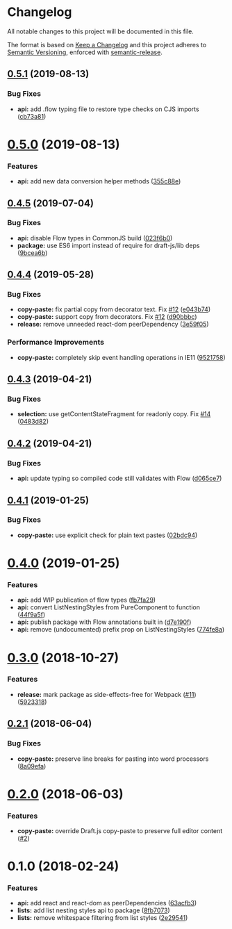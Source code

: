 # Changelog

All notable changes to this project will be documented in this file.

The format is based on [Keep a Changelog](https://keepachangelog.com/en/1.0.0/) and this project adheres to [Semantic Versioning](https://semver.org/spec/v2.0.0.html), enforced with [semantic-release](https://github.com/semantic-release/semantic-release).

## [0.5.1](https://github.com/thibaudcolas/draftjs-conductor/compare/v0.5.0...v0.5.1) (2019-08-13)

### Bug Fixes

- **api:** add .flow typing file to restore type checks on CJS imports ([cb73a81](https://github.com/thibaudcolas/draftjs-conductor/commit/cb73a81))

# [0.5.0](https://github.com/thibaudcolas/draftjs-conductor/compare/v0.4.5...v0.5.0) (2019-08-13)

### Features

- **api:** add new data conversion helper methods ([355c88e](https://github.com/thibaudcolas/draftjs-conductor/commit/355c88e))

## [0.4.5](https://github.com/thibaudcolas/draftjs-conductor/compare/v0.4.4...v0.4.5) (2019-07-04)

### Bug Fixes

- **api:** disable Flow types in CommonJS build ([023f6b0](https://github.com/thibaudcolas/draftjs-conductor/commit/023f6b0))
- **package:** use ES6 import instead of require for draft-js/lib deps ([9bcea6b](https://github.com/thibaudcolas/draftjs-conductor/commit/9bcea6b))

## [0.4.4](https://github.com/thibaudcolas/draftjs-conductor/compare/v0.4.3...v0.4.4) (2019-05-28)

### Bug Fixes

- **copy-paste:** fix partial copy from decorator text. Fix [#12](https://github.com/thibaudcolas/draftjs-conductor/issues/12) ([e043b74](https://github.com/thibaudcolas/draftjs-conductor/commit/e043b74))
- **copy-paste:** support copy from decorators. Fix [#12](https://github.com/thibaudcolas/draftjs-conductor/issues/12) ([d90bbbc](https://github.com/thibaudcolas/draftjs-conductor/commit/d90bbbc))
- **release:** remove unneeded react-dom peerDependency ([3e59f05](https://github.com/thibaudcolas/draftjs-conductor/commit/3e59f05))

### Performance Improvements

- **copy-paste:** completely skip event handling operations in IE11 ([9521758](https://github.com/thibaudcolas/draftjs-conductor/commit/9521758))

## [0.4.3](https://github.com/thibaudcolas/draftjs-conductor/compare/v0.4.2...v0.4.3) (2019-04-21)

### Bug Fixes

- **selection:** use getContentStateFragment for readonly copy. Fix [#14](https://github.com/thibaudcolas/draftjs-conductor/issues/14) ([0483d82](https://github.com/thibaudcolas/draftjs-conductor/commit/0483d82))

## [0.4.2](https://github.com/thibaudcolas/draftjs-conductor/compare/v0.4.1...v0.4.2) (2019-04-21)

### Bug Fixes

- **api:** update typing so compiled code still validates with Flow ([d065ce7](https://github.com/thibaudcolas/draftjs-conductor/commit/d065ce7))

## [0.4.1](https://github.com/thibaudcolas/draftjs-conductor/compare/v0.4.0...v0.4.1) (2019-01-25)

### Bug Fixes

- **copy-paste:** use explicit check for plain text pastes ([02bdc94](https://github.com/thibaudcolas/draftjs-conductor/commit/02bdc94))

# [0.4.0](https://github.com/thibaudcolas/draftjs-conductor/compare/v0.3.0...v0.4.0) (2019-01-25)

### Features

- **api:** add WIP publication of flow types ([fb7fa29](https://github.com/thibaudcolas/draftjs-conductor/commit/fb7fa29))
- **api:** convert ListNestingStyles from PureComponent to function ([44f9a5f](https://github.com/thibaudcolas/draftjs-conductor/commit/44f9a5f))
- **api:** publish package with Flow annotations built in ([d7e190f](https://github.com/thibaudcolas/draftjs-conductor/commit/d7e190f))
- **api:** remove (undocumented) prefix prop on ListNestingStyles ([774fe8a](https://github.com/thibaudcolas/draftjs-conductor/commit/774fe8a))

# [0.3.0](https://github.com/thibaudcolas/draftjs-conductor/compare/v0.2.1...v0.3.0) (2018-10-27)

### Features

- **release:** mark package as side-effects-free for Webpack ([#11](https://github.com/thibaudcolas/draftjs-conductor/issues/11)) ([5923318](https://github.com/thibaudcolas/draftjs-conductor/commit/5923318))

## [0.2.1](https://github.com/thibaudcolas/draftjs-conductor/compare/v0.2.0...v0.2.1) (2018-06-04)

### Bug Fixes

- **copy-paste:** preserve line breaks for pasting into word processors ([8a09efa](https://github.com/thibaudcolas/draftjs-conductor/commit/8a09efa))

# [0.2.0](https://github.com/thibaudcolas/draftjs-conductor/compare/v0.1.0...v0.2.0) (2018-06-03)

### Features

- **copy-paste:** override Draft.js copy-paste to preserve full editor content ([#2](https://github.com/thibaudcolas/draftjs-conductor/pull/2))

# 0.1.0 (2018-02-24)

### Features

- **api:** add react and react-dom as peerDependencies ([63acfb3](https://github.com/thibaudcolas/draftjs-conductor/commit/63acfb3))
- **lists:** add list nesting styles api to package ([8fb7073](https://github.com/thibaudcolas/draftjs-conductor/commit/8fb7073))
- **lists:** remove whitespace filtering from list styles ([2e29541](https://github.com/thibaudcolas/draftjs-conductor/commit/2e29541))
